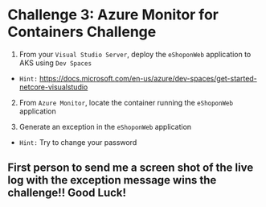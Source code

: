 # Challenge 3: Azure Monitor for Containers Challenge

1. From your `Visual Studio Server`, deploy the `eShoponWeb` application to AKS using `Dev Spaces`

  * `Hint:` https://docs.microsoft.com/en-us/azure/dev-spaces/get-started-netcore-visualstudio
  
2. From `Azure Monitor`, locate the container running the `eShoponWeb` application

3. Generate an exception in the `eShoponWeb` application

  * `Hint:` Try to change your password

## First person to send me a screen shot of the live log with the exception message wins the challenge!! Good Luck!
